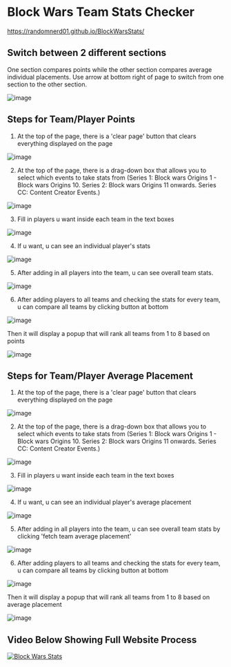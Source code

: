 # Block Wars Team Stats Checker


https://randomnerd01.github.io/BlockWarsStats/

## Switch between 2 different sections

One section compares points while the other section compares average individual placements. Use arrow at bottom right of page to switch from one section to the other section.


![image](https://github.com/RandomNerd01/BlockWarsStats/assets/142955018/6f17b695-5a93-46f3-8c58-4036f4fadd93)



## Steps for Team/Player Points 

1) At the top of the page, there is a 'clear page' button that clears everything displayed on the page


![image](https://github.com/Suiron99/BlockWarsStats/assets/142955018/e7a664ad-a55d-4ec1-8dfd-78a6bf2df09a)


2) At the top of the page, there is a drag-down box that allows you to select which events to take stats from (Series 1: Block wars Origins 1 - Block wars Origins 10. Series 2: Block wars Origins 11 onwards. Series CC: Content Creator Events.)





![image](https://github.com/Suiron99/BlockWarsStats/assets/142955018/877009d7-cadd-407b-bd38-b66b55fd7935)




3) Fill in players u want inside each team in the text boxes



![image](https://github.com/Suiron99/BlockWarsStats/assets/142955018/f9a2ab34-5374-4ede-b4ca-61ea3a8c7694)




4) If u want, u can see an individual player's stats




![image](https://github.com/Suiron99/BlockWarsStats/assets/142955018/5bb6c4b2-107b-4b11-9239-83185d66ea88)





5) After adding in all players into the team, u can see overall team stats.





![image](https://github.com/Suiron99/BlockWarsStats/assets/142955018/5a752136-7b27-4d40-9cf7-3bdd6ef637b7)





6) After adding players to all teams and checking the stats for every team, u can compare all teams by clicking button at bottom


![image](https://github.com/Suiron99/BlockWarsStats/assets/142955018/fac946e5-cdff-4a52-8770-a12feb0f17a4)



Then it will display a popup that will rank all teams from 1 to 8 based on points




![image](https://github.com/Suiron99/BlockWarsStats/assets/142955018/90f7b1a1-99d6-4c75-8445-9c8d04a3eaa4)

## Steps for Team/Player Average Placement

1) At the top of the page, there is a 'clear page' button that clears everything displayed on the page


![image](https://github.com/Suiron99/BlockWarsStats/assets/142955018/e7a664ad-a55d-4ec1-8dfd-78a6bf2df09a)


2) At the top of the page, there is a drag-down box that allows you to select which events to take stats from (Series 1: Block wars Origins 1 - Block wars Origins 10. Series 2: Block wars Origins 11 onwards. Series CC: Content Creator Events.)





![image](https://github.com/Suiron99/BlockWarsStats/assets/142955018/877009d7-cadd-407b-bd38-b66b55fd7935)




3) Fill in players u want inside each team in the text boxes



![image](https://github.com/Suiron99/BlockWarsStats/assets/142955018/f9a2ab34-5374-4ede-b4ca-61ea3a8c7694)




4) If u want, u can see an individual player's average placement




![image](https://github.com/RandomNerd01/BlockWarsStats/assets/142955018/20ad135b-2aba-43f2-9438-bc7910500d47)






5) After adding in all players into the team, u can see overall team stats by clicking 'fetch team average placement'





![image](https://github.com/RandomNerd01/BlockWarsStats/assets/142955018/288bc097-c852-4a09-b30a-68fc8280c7f1)






6) After adding players to all teams and checking the stats for every team, u can compare all teams by clicking button at bottom


![image](https://github.com/Suiron99/BlockWarsStats/assets/142955018/fac946e5-cdff-4a52-8770-a12feb0f17a4)




Then it will display a popup that will rank all teams from 1 to 8 based on average placement



![image](https://github.com/RandomNerd01/BlockWarsStats/assets/142955018/2677ae94-222d-4948-8cb4-b53d90c3e756)




## Video Below Showing Full Website Process



[![Block Wars Stats](https://imgur.com/a/xvXP9a9)](https://youtu.be/U7ee_8RHWaI "Block Wars Stats")











